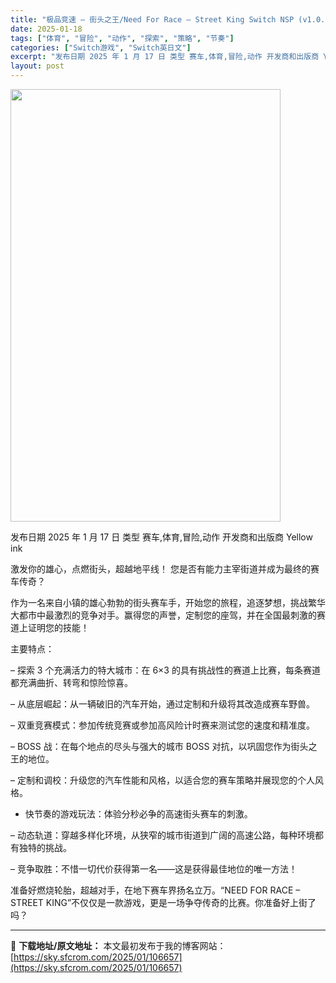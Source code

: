 ```yaml
---
title: "极品竞速 – 街头之王/Need For Race – Street King Switch NSP (v1.0.0)英文"
date: 2025-01-18
tags: ["体育", "冒险", "动作", "探索", "策略", "节奏"]
categories: ["Switch游戏", "Switch英日文"]
excerpt: "发布日期 2025 年 1 月 17 日 类型 赛车,体育,冒险,动作 开发商和出版商 Yellow ink 激发你的雄心，点燃街头，超越地平线！ 您是否有能力主宰街道并成为最终的赛车传奇？ 作为一名来自小镇的雄心勃勃的街头赛车手，开始您的旅程，追逐梦想，挑战繁华大都市中最激烈的竞争对手。赢得您的声&hellip;"
layout: post
---
```


<img class="aligncenter size-full wp-image-106643" src="https://sky.sfcrom.com/wp-content/uploads/2025/01/2025011802345116.webp" alt="" width="432" height="692" />

发布日期 2025 年 1 月 17 日
类型 赛车,体育,冒险,动作
开发商和出版商 Yellow ink

激发你的雄心，点燃街头，超越地平线！
您是否有能力主宰街道并成为最终的赛车传奇？

作为一名来自小镇的雄心勃勃的街头赛车手，开始您的旅程，追逐梦想，挑战繁华大都市中最激烈的竞争对手。赢得您的声誉，定制您的座驾，并在全国最刺激的赛道上证明您的技能！

主要特点：

– 探索 3 个充满活力的特大城市：在 6×3 的具有挑战性的赛道上比赛，每条赛道都充满曲折、转弯和惊险惊喜。

– 从底层崛起：从一辆破旧的汽车开始，通过定制和升级将其改造成赛车野兽。

– 双重竞赛模式：参加传统竞赛或参加高风险计时赛来测试您的速度和精准度。

– BOSS 战：在每个地点的尽头与强大的城市 BOSS 对抗，以巩固您作为街头之王的地位。

– 定制和调校：升级您的汽车性能和风格，以适合您的赛车策略并展现您的个人风格。

- 快节奏的游戏玩法：体验分秒必争的高速街头赛车的刺激。

– 动态轨道：穿越多样化环境，从狭窄的城市街道到广阔的高速公路，每种环境都有独特的挑战。

– 竞争取胜：不惜一切代价获得第一名——这是获得最佳地位的唯一方法！

准备好燃烧轮胎，超越对手，在地下赛车界扬名立万。“NEED FOR RACE – STREET KING”不仅仅是一款游戏，更是一场争夺传奇的比赛。你准备好上街了吗？

---
📖 **下载地址/原文地址：** 本文最初发布于我的博客网站：[https://sky.sfcrom.com/2025/01/106657](https://sky.sfcrom.com/2025/01/106657)

